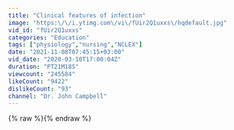 ```yaml
---
title: "Clinical features of infection"
image: "https:\/\/i.ytimg.com\/vi\/fUir2Q1uxxs\/hqdefault.jpg"
vid_id: "fUir2Q1uxxs"
categories: "Education"
tags: ["physiology","nursing","NCLEX"]
date: "2021-11-08T07:45:15+03:00"
vid_date: "2020-03-10T17:00:04Z"
duration: "PT21M18S"
viewcount: "245584"
likeCount: "9422"
dislikeCount: "93"
channel: "Dr. John Campbell"
---
```

{% raw %}{% endraw %}
